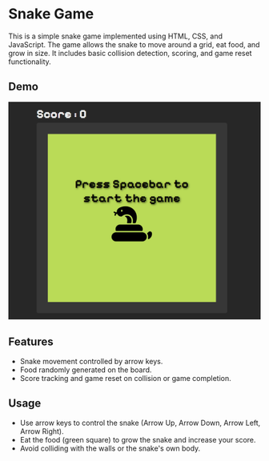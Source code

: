 # Snake Game

This is a simple snake game implemented using HTML, CSS, and JavaScript. The game allows the snake to move around a grid, eat food, and grow in size. It includes basic collision detection, scoring, and game reset functionality.

## Demo

![Snake Game Screenshot](image.png)

## Features

- Snake movement controlled by arrow keys.
- Food randomly generated on the board.
- Score tracking and game reset on collision or game completion.

## Usage
- Use arrow keys to control the snake (Arrow Up, Arrow Down, Arrow Left, Arrow Right).
- Eat the food (green square) to grow the snake and increase your score.
- Avoid colliding with the walls or the snake's own body.



